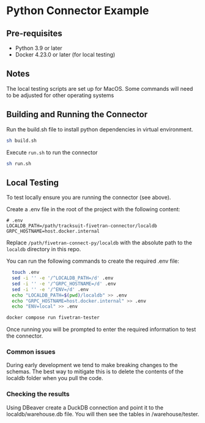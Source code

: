 # Python Connector Example

## Pre-requisites
- Python 3.9 or later
- Docker 4.23.0 or later (for local testing)

## Notes
The local testing scripts are set up for MacOS. Some commands will need to be adjusted for other operating systems 

## Building and Running the Connector

Run the build.sh file to install python dependencies in virtual environment. 
```bash
sh build.sh
```

Execute `run.sh` to run the connector
```bash
sh run.sh
```

## Local Testing
To test locally ensure you are running the connector (see above).

Create a .env file in the root of the project with the following content:
```plaintext
# .env
LOCALDB_PATH=/path/tracksuit-fivetran-connector/localdb
GRPC_HOSTNAME=host.docker.internal
```
Replace `/path/fivetran-connect-py/localdb` with the absolute path to the `localdb` directory in this repo.

You can run the following commands to create the required .env file:
```bash
  touch .env
  sed -i '' -e '/^LOCALDB_PATH=/d' .env
  sed -i '' -e '/^GRPC_HOSTNAME=/d' .env
  sed -i '' -e '/^ENV=/d' .env
  echo "LOCALDB_PATH=$(pwd)/localdb" >> .env
  echo "GRPC_HOSTNAME=host.docker.internal" >> .env
  echo "ENV=local" >> .env
```

```bash
docker compose run fivetran-tester
```

Once running you will be prompted to enter the required information to test the connector.

### Common issues
During early development we tend to make breaking changes to the schemas.
The best way to mitigate this is to delete the contents of the localdb folder when you pull the code.

### Checking the results

Using DBeaver create a DuckDB connection and point it to the localdb/warehouse.db file. You will then see the tables in /warehouse/tester.
